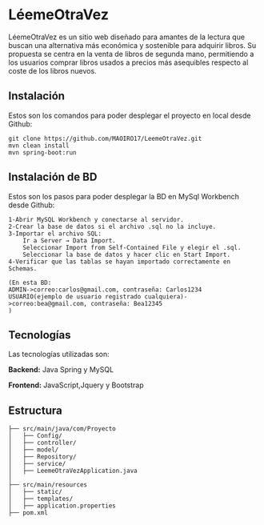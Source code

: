 # LéemeOtraVez

LéemeOtraVez es un sitio web diseñado para amantes de la lectura que buscan una alternativa más económica y sostenible para adquirir libros. Su propuesta se centra en la venta de libros de segunda mano, permitiendo a los usuarios comprar libros usados ​​a precios más asequibles respecto al coste de los libros nuevos.


## Instalación
  Estos son los comandos para poder desplegar el proyecto en local desde Github:

```
git clone https://github.com/MAOIRO17/LeemeOtraVez.git
mvn clean install 
mvn spring-boot:run
```
## Instalación de BD
  Estos son los pasos para poder desplegar la BD en MySql Workbench desde Github:

```
1-Abrir MySQL Workbench y conectarse al servidor.
2-Crear la base de datos si el archivo .sql no la incluye.
3-Importar el archivo SQL:
    Ir a Server → Data Import.
    Seleccionar Import from Self-Contained File y elegir el .sql.
    Seleccionar la base de datos y hacer clic en Start Import.
4-Verificar que las tablas se hayan importado correctamente en Schemas.

(En esta BD:
ADMIN->correo:carlos@gmail.com, contraseña: Carlos1234
USUARIO(ejemplo de usuario registrado cualquiera)->correo:bea@gmail.com, contraseña: Bea12345
)

```    
## Tecnologías
Las tecnologías utilizadas son:

**Backend:** Java Spring y MySQL

**Frontend:** JavaScript,Jquery y Bootstrap


## Estructura

```
├── src/main/java/com/Proyecto
│   ├── Config/
│   ├── controller/
│   ├── model/
│   ├── Repository/
│   ├── service/
│   ├── LeemeOtraVezApplication.java
│   
├── src/main/resources
│   ├── static/
│   ├── templates/
│   ├── application.properties
├── pom.xml
```
